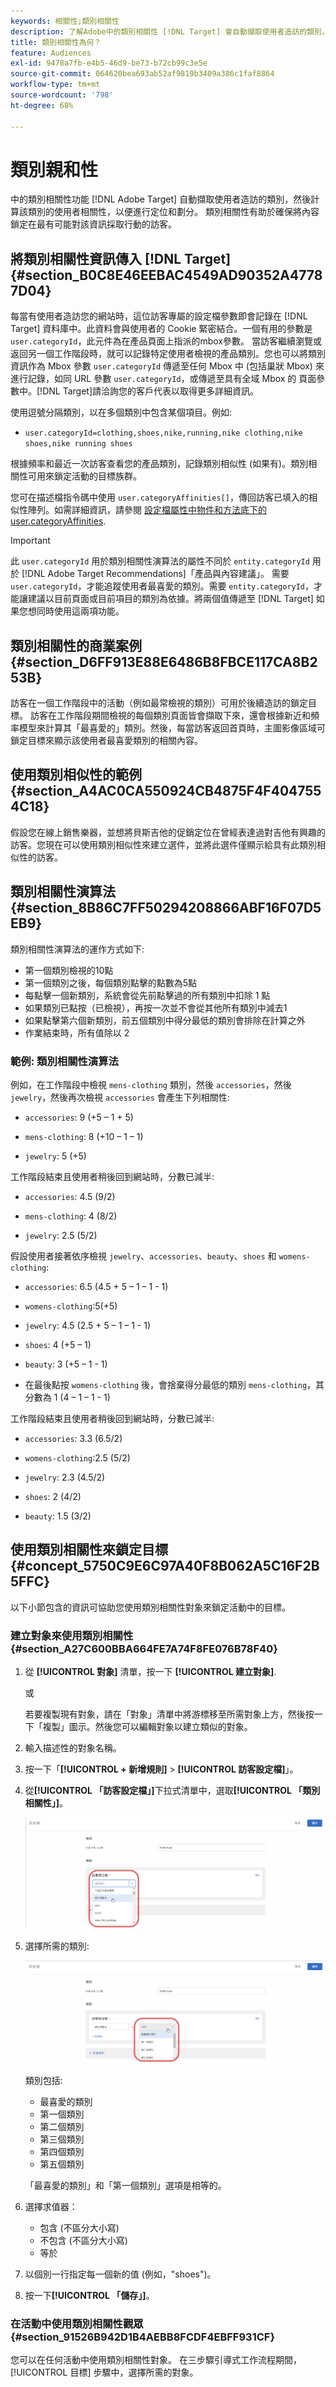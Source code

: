 ```yaml
---
keywords: 相關性;類別相關性
description: 了解Adobe中的類別相關性 [!DNL Target] 會自動擷取使用者造訪的類別，然後計算該類別的使用者相關性，以便進行定位和劃分。
title: 類別相關性為何？
feature: Audiences
exl-id: 9478a7fb-e4b5-46d9-be73-b72cb99c3e5e
source-git-commit: 064620bea693ab52af9819b3409a386c1faf8864
workflow-type: tm+mt
source-wordcount: '798'
ht-degree: 68%

---
```


# 類別親和性

中的類別相關性功能 [!DNL Adobe Target] 自動擷取使用者造訪的類別，然後計算該類別的使用者相關性，以便進行定位和劃分。 類別相關性有助於確保將內容鎖定在最有可能對該資訊採取行動的訪客。

## 將類別相關性資訊傳入 [!DNL Target] {#section_B0C8E46EEBAC4549AD90352A47787D04}

每當有使用者造訪您的網站時，這位訪客專屬的設定檔參數即會記錄在 [!DNL Target] 資料庫中。此資料會與使用者的 Cookie 緊密結合。一個有用的參數是 `user.categoryId`，此元件為在產品頁面上指派的mbox參數。 當訪客繼續瀏覽或返回另一個工作階段時，就可以記錄特定使用者檢視的產品類別。您也可以將類別資訊作為 Mbox 參數 `user.categoryId` 傳遞至任何 Mbox 中 (包括巢狀 Mbox) 來進行記錄，如同 URL 參數 `user.categoryId`，或傳遞至具有全域 Mbox 的 頁面參數中。[!DNL Target]請洽詢您的客戶代表以取得更多詳細資訊。

使用逗號分隔類別，以在多個類別中包含某個項目。例如:

* `user.categoryId=clothing,shoes,nike,running,nike clothing,nike shoes,nike running shoes`

根據頻率和最近一次訪客查看您的產品類別，記錄類別相似性 (如果有)。類別相關性可用來鎖定活動的目標族群。

您可在描述檔指令碼中使用 `user.categoryAffinities[]`，傳回訪客已填入的相似性陣列。如需詳細資訊，請參閱 [設定檔屬性中物件和方法底下的user.categoryAffinities](/help/c-target/c-visitor-profile/profile-parameters.md#objects).

>[!IMPORTANT]
>
>此 `user.categoryId` 用於類別相關性演算法的屬性不同於 `entity.categoryId` 用於 [!DNL Adobe Target Recommendations]「產品與內容建議」。 需要 `user.categoryId`，才能追蹤使用者最喜愛的類別。需要 `entity.categoryId`，才能讓建議以目前頁面或目前項目的類別為依據。將兩個值傳遞至 [!DNL Target] 如果您想同時使用這兩項功能。

## 類別相關性的商業案例 {#section_D6FF913E88E6486B8FBCE117CA8B253B}

訪客在一個工作階段中的活動（例如最常檢視的類別）可用於後續造訪的鎖定目標。 訪客在工作階段期間檢視的每個類別頁面皆會擷取下來，還會根據新近和頻率模型來計算其「最喜愛的」類別。然後，每當訪客返回首頁時，主圖影像區域可鎖定目標來顯示該使用者最喜愛類別的相關內容。

## 使用類別相似性的範例 {#section_A4AC0CA550924CB4875F4F4047554C18}

假設您在線上銷售樂器，並想將貝斯吉他的促銷定位在曾經表達過對吉他有興趣的訪客。您現在可以使用類別相似性來建立選件，並將此選件僅顯示給具有此類別相似性的訪客。

## 類別相關性演算法 {#section_8B86C7FF50294208866ABF16F07D5EB9}

類別相關性演算法的運作方式如下:

* 第一個類別檢視的10點
* 第一個類別之後，每個類別點擊的點數為5點
* 每點擊一個新類別，系統會從先前點擊過的所有類別中扣除 1 點
* 如果類別已點按（已檢視），再按一次並不會從其他所有類別中減去1
* 如果點擊第六個新類別，前五個類別中得分最低的類別會排除在計算之外
* 作業結束時，所有值除以 2

### 範例: 類別相關性演算法

例如，在工作階段中檢視 `mens-clothing` 類別，然後 `accessories`，然後 `jewelry`，然後再次檢視 `accessories` 會產生下列相關性:

* `accessories`: 9 (+5 – 1 + 5)

* `mens-clothing`: 8 (+10 – 1 – 1)

* `jewelry`: 5 (+5)

工作階段結束且使用者稍後回到網站時，分數已減半:

* `accessories`: 4.5 (9/2)

* `mens-clothing`: 4 (8/2)

* `jewelry`: 2.5 (5/2)

假設使用者接著依序檢視 `jewelry`、`accessories`、`beauty`、`shoes` 和 `womens-clothing`:

* `accessories`: 6.5 (4.5 + 5 – 1 – 1 - 1)

* `womens-clothing`:5(+5)

* `jewelry`: 4.5 (2.5 + 5 – 1 – 1 - 1)

* `shoes`: 4 (+5 – 1)

* `beauty`: 3 (+5 – 1 - 1)

* 在最後點按 `womens-clothing` 後，會捨棄得分最低的類別 `mens-clothing`，其分數為 1 (4 – 1 – 1 - 1)

工作階段結束且使用者稍後回到網站時，分數已減半:

* `accessories`: 3.3 (6.5/2)

* `womens-clothing`:2.5 (5/2)

* `jewelry`: 2.3 (4.5/2)

* `shoes`: 2 (4/2)

* `beauty`: 1.5 (3/2)

## 使用類別相關性來鎖定目標 {#concept_5750C9E6C97A40F8B062A5C16F2B5FFC}

以下小節包含的資訊可協助您使用類別相關性對象來鎖定活動中的目標。

### 建立對象來使用類別相關性 {#section_A27C600BBA664FE7A74F8FE076B78F40}

1. 從 **[!UICONTROL 對象]** 清單，按一下 **[!UICONTROL 建立對象]**.

   或

   若要複製現有對象，請在「對象」清單中將游標移至所需對象上方，然後按一下「複製」圖示。然後您可以編輯對象以建立類似的對象。

1. 輸入描述性的對象名稱。
1. 按一下「**[!UICONTROL + 新增規則]** > **[!UICONTROL 訪客設定檔]**」。
1. 從&#x200B;**[!UICONTROL 「訪客設定檔」]**&#x200B;下拉式清單中，選取&#x200B;**[!UICONTROL 「類別相關性」]**。

   ![訪客設定檔 > 類別相關性](assets/affinity.png)

1. 選擇所需的類別:

   ![類別相關性 > 類別](assets/affinity-category.png)

   類別包括:

   * 最喜愛的類別
   * 第一個類別
   * 第二個類別
   * 第三個類別
   * 第四個類別
   * 第五個類別

   「最喜愛的類別」和「第一個類別」選項是相等的。

1. 選擇求值器：

   * 包含 (不區分大小寫)
   * 不包含 (不區分大小寫)
   * 等於

1. 以個別一行指定每一個新的值 (例如，&quot;shoes&quot;)。
1. 按一下&#x200B;**[!UICONTROL 「儲存」]**。

### 在活動中使用類別相關性觀眾 {#section_91526B942D1B4AEBB8FCDF4EBFF931CF}

您可以在任何活動中使用類別相關性對象。 在三步驟引導式工作流程期間， [!UICONTROL 目標] 步驟中，選擇所需的對象。
